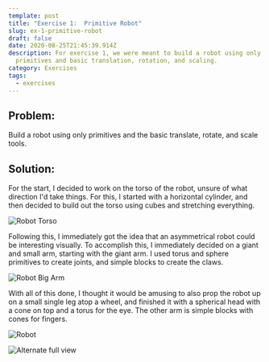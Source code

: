 ```yaml
---
template: post
title: "Exercise 1:  Primitive Robot"
slug: ex-1-primitive-robot
draft: false
date: 2020-08-25T21:45:39.914Z
description: For exercise 1, we were meant to build a robot using only
  primitives and basic translation, rotation, and scaling.
category: Exercises
tags:
  - exercises
---
```

## Problem:

Build a robot using only primitives and the basic translate, rotate, and scale tools.

## Solution:

For the start, I decided to work on the torso of the robot, unsure of what direction I'd take things. For this, I started with a horizontal cylinder, and then decided to build out the torso using cubes and stretching everything.

![Robot Torso](/media/torso.png "Torso")

Following this, I immediately got the idea that an asymmetrical robot could be interesting visually. To accomplish this, I immediately decided on a giant and small arm, starting with the giant arm. I used torus and sphere primitives to create joints, and simple blocks to create the claws.

![Robot Big Arm](/media/arm.png "Big Arm")

With all of this done, I thought it would be amusing to also prop the robot up on a small single leg atop a wheel, and finished it with a spherical head with a cone on top and a torus for the eye. The other arm is simple blocks with cones for fingers.

![Robot](/media/full1.png "Full view 1")

![Alternate full view](/media/full2.png "Full view 2")